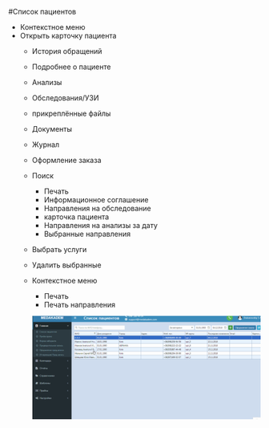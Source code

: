 #Список пациентов
- Контекстное меню 
- Открыть карточку пациента
   - История обращений
   - Подробнее о пациенте
   - Анализы
   - Обследования/УЗИ
   - пpикpeплённые файлы 
   - Документы
   - Журнал
   - Оформление заказа
   - Поиск
       - Печать
       - Информационное соглашение
       - Направления на обследование
       - карточка пациента
       - Направления на анализы за дату
       - Выбранные направления
  - Выбрать услуги
  - Удалить выбранные
  - Контекстное меню
     - Печать
     - Печать направления

     ![Image](Image/PejatAnalizov.gif)

